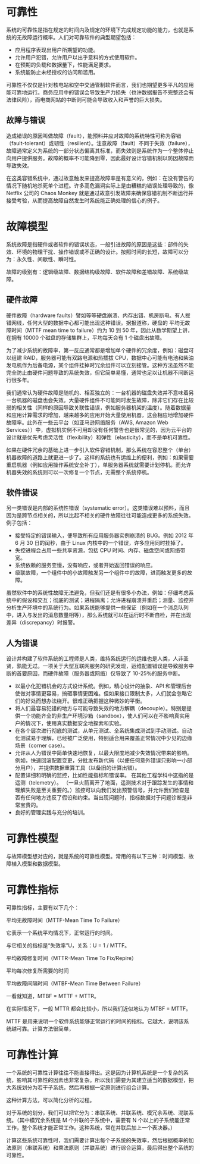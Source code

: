 # 可靠性

系统的可靠性是指在规定的时间内及规定的环境下完成规定功能的能力，也就是系统的无故障运行概率。人们对可靠软件的典型期望包括：

- 应用程序表现出用户所期望的功能。
- 允许用户犯错，允许用户以出乎意料的方式使用软件。
- 在预期的负载和数据量下，性能满足要求。
- 系统能防止未经授权的访问和滥用。

可靠性不仅仅是针对核电站和空中交通管制软件而言，我们也期望更多平凡的应用能可靠地运行。商务应用中的错误会导致生产力损失（也许数据报告不完整还会有法律风险），而电商网站的中断则可能会导致收入和声誉的巨大损失。

## 故障与错误

造成错误的原因叫做故障（fault），能预料并应对故障的系统特性可称为容错（fault-tolerant）或韧性（resilient）。注意故障（fault）不同于失效（failure），故障通常定义为系统的一部分状态偏离其标准，而失效则是系统作为一个整体停止向用户提供服务。故障的概率不可能降到零，因此最好设计容错机制以防因故障而导致失效。

在这类容错系统中，通过故意触发来提高故障率是有意义的，例如：在没有警告的情况下随机地杀死单个进程。许多高危漏洞实际上是由糟糕的错误处理导致的，像 Netflix 公司的 Chaos Monkey 就是通过故意引发故障来确保容错机制不断运行并接受考验，从而提高故障自然发生时系统能正确处理的信心的例子。

# 故障模型

系统故障是指硬件或者软件的错误状态，一般引进故障的原因是这些：部件的失效、环境的物理干扰、操作错误或不正确的设计。按照时间的长短，故障可以分为：永久性、间歇性、瞬时性。

故障的级别有：逻辑级故障、数据结构级故障、软件故障和差错故障、系统级故障。

## 硬件故障

硬件故障（hardware faults）譬如等等硬盘崩溃、内存出错、机房断电、有人拔错网线，任何大型的数据中心都可能出现这种错误。据报道称，硬盘的 平均无故障时间（MTTF mean time to failure）约为 10 到 50 年，因此从数学期望上讲，在拥有 10000 个磁盘的存储集群上，平均每天会有 1 个磁盘出故障。

为了减少系统的故障率，第一反应通常都是增加单个硬件的冗余度，例如：磁盘可以组建 RAID，服务器可能有双路电源和热插拔 CPU，数据中心可能有电池和柴油发电机作为后备电源，某个组件挂掉时冗余组件可以立刻接管。这种方法虽然不能完全防止由硬件问题导致的系统失效，但它简单易懂，通常也足以让机器不间断运行很多年。

我们通常认为硬件故障是随机的、相互独立的：一台机器的磁盘失效并不意味着另一台机器的磁盘也会失效。大量硬件组件不可能同时发生故障，除非它们存在比较弱的相关性（同样的原因导致关联性错误，例如服务器机架的温度）。随着数据量和应用计算需求的增加，越来越多的应用开始大量使用机器，这会相应地增加硬件故障率。此外在一些云平台（如亚马逊网络服务（AWS, Amazon Web Services））中，虚拟机实例不可用却没有任何警告也是很常见的，因为云平台的设计就是优先考虑灵活性（flexibility）和弹性（elasticity），而不是单机可靠性。

如果在硬件冗余的基础上进一步引入软件容错机制，那么系统在容忍整个（单台）机器故障的道路上就更进一步了。这样的系统也有运维上的便利，例如：如果需要重启机器（例如应用操作系统安全补丁），单服务器系统就需要计划停机。而允许机器失效的系统则可以一次修复一个节点，无需整个系统停机。

## 软件错误

另一类错误是内部的系统性错误（systematic error）。这类错误难以预料，而且因为是跨节点相关的，所以比起不相关的硬件故障往往可能造成更多的系统失效。例子包括：

- 接受特定的错误输入，便导致所有应用服务器实例崩溃的 BUG。例如 2012 年 6 月 30 日的闰秒，由于 Linux 内核中的一个错误，许多应用同时挂掉了。
- 失控进程会占用一些共享资源，包括 CPU 时间、内存、磁盘空间或网络带宽。
- 系统依赖的服务变慢，没有响应，或者开始返回错误的响应。
- 级联故障，一个组件中的小故障触发另一个组件中的故障，进而触发更多的故障。

虽然软件中的系统性故障无法避免，但我们还是有很多小办法，例如：仔细考虑系统中的假设和交互；彻底的测试；进程隔离；允许进程崩溃并重启；测量、监控并分析生产环境中的系统行为。如果系统能够提供一些保证（例如在一个消息队列中，进入与发出的消息数量相等），那么系统就可以在运行时不断自检，并在出现差异（discrepancy）时报警。

## 人为错误

设计并构建了软件系统的工程师是人类，维持系统运行的运维也是人类，人非圣贤，孰能无过。一项关于大型互联网服务的研究发现，运维配置错误是导致服务中断的首要原因，而硬件故障（服务器或网络）仅导致了 10-25％的服务中断。

- 以最小化犯错机会的方式设计系统。例如，精心设计的抽象、API 和管理后台使做对事情更容易，搞砸事情更困难。但如果接口限制太多，人们就会忽略它们的好处而想办法绕开。很难正确把握这种微妙的平衡。
- 将人们最容易犯错的地方与可能导致失效的地方解耦（decouple）。特别是提供一个功能齐全的非生产环境沙箱（sandbox），使人们可以在不影响真实用户的情况下，使用真实数据安全地探索和实验。
- 在各个层次进行彻底的测试，从单元测试、全系统集成测试到手动测试。自动化测试易于理解，已经被广泛使用，特别适合用来覆盖正常情况中少见的边缘场景（corner case）。
- 允许从人为错误中简单快速地恢复，以最大限度地减少失效情况带来的影响。 例如，快速回滚配置变更，分批发布新代码（以便任何意外错误只影响一小部分用户），并提供数据重算工具（以备旧的计算出错）。
- 配置详细和明确的监控，比如性能指标和错误率。 在其他工程学科中这指的是遥测（telemetry）。 （一旦火箭离开了地面，遥测技术对于跟踪发生的事情和理解失败是至关重要的。）监控可以向我们发出预警信号，并允许我们检查是否有任何地方违反了假设和约束。当出现问题时，指标数据对于问题诊断是非常宝贵的。
- 良好的管理实践与充分的培训。

# 可靠性模型

与故障模型想对应的，就是系统的可靠性模型。常用的有以下三种：时间模型、故障植入模型和数据模型。

# 可靠性指标

可靠性指标，主要有以下几个：

平均无故障时间（MTTF-Mean Time To Failure）

它表示一个系统平均情况下，正常运行的时间。

与它相关的指标是“失效率”U，关系：U = 1 / MTTF。

平均故障修复时间（MTTR-Mean Time To Fix/Repire）

平均每次修复所需要的时间

平均故障间隔时间（MTBF-Mean Time Between Failure）

一看就知道，MTBF = MTTF + MTTR。

在实际情况下，一般 MTTR 都会比较小，所以我们近似地认为 MTBF = MTTF。

MTTF 是用来说明一个软件系统能够正常运行的时间的指标。它越大，说明该系统越可靠。计算方法很简单，

# 可靠性计算

一个系统的可靠性计算往往不能直接得出。这是因为计算机系统是一个复杂的系统，影响其可靠性的因素也非常复杂。所以我们需要为其建立适当的数据模型，把大系统划分为若干子系统，然后再根据一定原则进行组合计算。

这种计算方法，可以简化分析的过程。

对于系统的划分，我们可以把它分为：串联系统、并联系统、模冗余系统、混联系统。（其中模冗余系统是 M 个并联的子系统中，需要有 N 个以上的子系统能正常工作，整个系统才能正常工作。这种系统，常在并联后加上一个表决器。）

计算这些系统可靠性时，我们需要计算出每个子系统的失效率，然后根据概率的加法原则（串联系统）和乘法原则（并联系统）进行综合运算，最后得出整个系统的可靠性。
